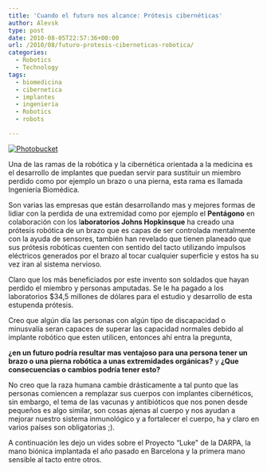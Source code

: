 ```yaml
---
title: 'Cuando el futuro nos alcance: Prótesis cibernéticas'
author: Alevsk
type: post
date: 2010-08-05T22:57:36+00:00
url: /2010/08/futuro-protesis-ciberneticas-robotica/
categories:
  - Robotics
  - Technology
tags:
  - biomedicina
  - cibernetica
  - implantes
  - ingenieria
  - Robotics
  - robots

---
```

[![Photobucket](http://i251.photobucket.com/albums/gg290/midgar156/alevsk-zone/YOROBOT.jpg)](http://s251.photobucket.com/albums/gg290/midgar156/alevsk-zone/?action=view¤t=YOROBOT.jpg)

Una de las ramas de la robótica y la cibernética orientada a la medicina es el desarrollo de implantes que puedan servir para sustituir un miembro perdido como por ejemplo un brazo o una pierna, esta rama es llamada Ingeniería Biomédica.

Son varias las empresas que están desarrollando mas y mejores formas de lidiar con la perdida de una extremidad como por ejemplo el **Pentágono** en colaboración con los l**aboratorios Johns Hopkinsque** ha creado una prótesis robótica de un brazo que es capas de ser controlada mentalmente con la ayuda de sensores, también han revelado que tienen planeado que sus prótesis robóticas cuenten con sentido del tacto utilizando impulsos eléctricos generados por el brazo al tocar cualquier superficie y estos ha su vez iran al sistema nervioso.

Claro que los más beneficiados por este invento son soldados que hayan perdido el miembro y personas amputadas. Se le ha pagado a los laboratorios $34,5 millones de dólares para el estudio y desarrollo de esta estupenda prótesis.

Creo que algún día las personas con algún tipo de discapacidad o minusvalía seran capaces de superar las capacidad normales debido al implante robótico que esten utilicen, entonces ahí entra la pregunta, 

**¿en un futuro podría resultar mas ventajoso para una persona tener un brazo o una pierna robótica a unas extremidades orgánicas?** y **¿Que consecuencias o cambios podría tener esto?**

No creo que la raza humana cambie drásticamente a tal punto que las personas comiencen a remplazar sus cuerpos con implantes cibernéticos, sin embargo, el tema de las vacunas y antibióticos que nos ponen desde pequeños es algo similar, son cosas ajenas al cuerpo y nos ayudan a mejorar nuestro sistema inmunológico y a fortalecer el cuerpo, ha y claro en varios países son obligatorias ;).

A continuación les dejo un vides sobre el Proyecto “Luke" de la DARPA, la mano biónica implantada el año pasado en Barcelona y la primera mano sensible al tacto entre otros.